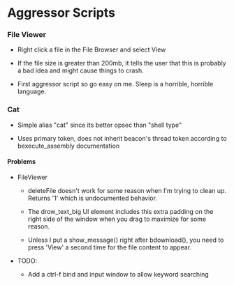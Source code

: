 # Aggressor Scripts

### File Viewer

- Right click a file in the File Browser and select View

- If the file size is greater than 200mb, it tells the user that this is probably a bad idea and might cause things to crash. 

- First aggressor script so go easy on me. Sleep is a horrible, horrible language.

### Cat

- Simple alias "cat" since its better opsec than "shell type"

- Uses primary token, does not inherit beacon's thread token according to bexecute_assembly documentation

#### Problems

- FileViewer

	- deleteFile doesn't work for some reason when I'm trying to clean up. Returns '1' which is undocumented behavior.

	- The drow_text_big UI element includes this extra padding on the right side of the window when you drag to maximize for some reason.   
    
    - Unless I put a show_message() right after bdownload(), you need to press 'View' a second time for the file content to appear. 

- TODO:

    - Add a ctrl-f bind and input window to allow keyword searching
